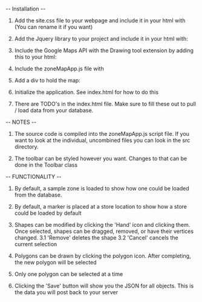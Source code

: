 -- Installation --

1. Add the site.css file to your webpage and include it in your html with (You can rename it if you want)
	<link rel="stylesheet" href="/path/to/.../site.css" />

2. Add the Jquery library to your project and include it in your html with:
	<script src="/path/to/.../jquery-2.2.0.min.js"></script> 

3. Include the Google Maps API with the Drawing tool extension by adding this to your html:
	<script type="text/javascript" src="https://maps.googleapis.com/maps/api/js?v=3.exp&sensor=false&libraries=drawing&extension=.js"></script>

4. Include the zoneMapApp.js file with
      <script type="text/javascript" src="/path/to/zoneMapApp.js"></script>

4. Add a div to hold the map:
	<div id="map"></div>

5. Initialize the application. See index.html for how to do this

6. There are TODO's in the index.html file. Make sure to fill these out to pull / load data from your database.



-- NOTES --
1. The source code is compiled into the zoneMapApp.js script file. If you want to look at the individual, uncombined files you can look in the src directory.

2. The toolbar can be styled however you want. Changes to that can be done in the Toolbar class


-- FUNCTIONALITY --
1. By default, a sample zone is loaded to show how one could be loaded from the database.

2. By default, a marker is placed at a store location to show how a store could be loaded by default

3. Shapes can be modified by clicking the 'Hand' icon and clicking them. Once selected, shapes can be dragged, removed, or have their vertices changed.
	3.1 'Remove' deletes the shape
	3.2 'Cancel' cancels the current selection

4. Polygons can be drawn by clicking the polygon icon. After completing, the new polygon will be selected

5. Only one polygon can be selected at a time

6. Clicking the 'Save' button will show you the JSON for all objects. This is the data you will post back to your server